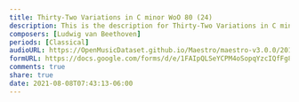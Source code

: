 ```yaml
---
title: Thirty-Two Variations in C minor WoO 80 (24)
description: This is the description for Thirty-Two Variations in C minor WoO 80 by Ludwig van Beethoven
composers: [Ludwig van Beethoven]
periods: [Classical]
audioURL: https://OpenMusicDataset.github.io/Maestro/maestro-v3.0.0/2013/ORIG-MIDI_02_7_10_13_Group_MID--AUDIO_14_R3_2013_wav--1.midi
formURL: https://docs.google.com/forms/d/e/1FAIpQLSeYCPM4oSopqYzcIQfFg8IyEDN1DP4NiOYrur-_EA6QxkWxhA/viewform
comments: true
share: true
date: 2021-08-08T07:43:13-06:00
---
```

